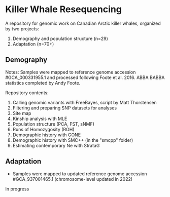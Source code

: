 # Killer Whale Resequencing
A repository for genomic work on Canadian Arctic killer whales, organized by two projects: 
1. Demography and population structure (n=29)
2. Adaptation (n=70+)

## Demography
Notes: Samples were mapped to reference genome accession #GCA_000331955.1 and processed following Foote et al. 2016. ABBA BABBA statistics completed by Andy Foote.

Repository contents:
1) Calling genomic variants with FreeBayes, script by Matt Thorstensen
2) Filtering and preparing SNP datasets for analyses
3) Site map
4) Kinship analysis with MLE
5) Population structure (PCA, FST, sNMF)
6) Runs of Homozygosity (ROH)
7) Demographic history with GONE
8) Demographic history with SMC++ (in the "smcpp" folder)
9) Estimating contemporary Ne with StrataG

## Adaptation
* Samples were mapped to updated reference genome accession #GCA_937001465.1 (chromosome-level updated in 2022)
  
In progress
